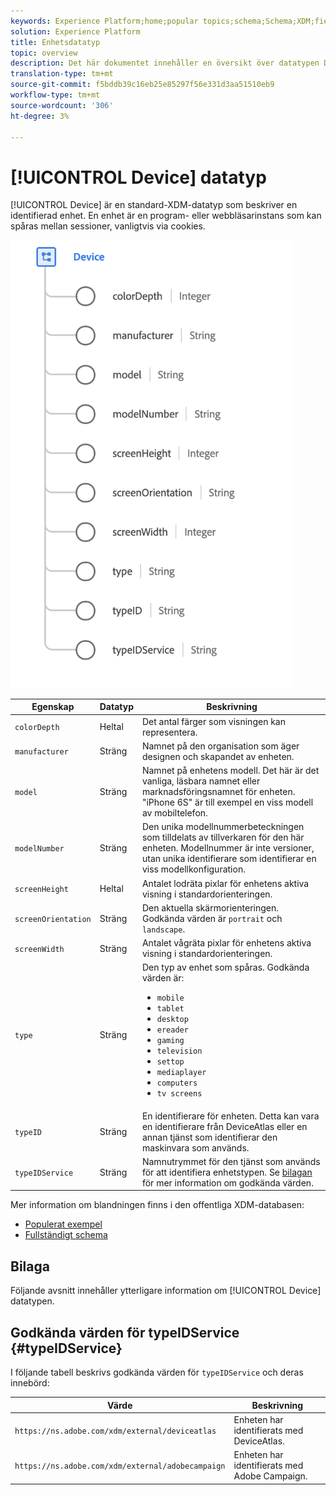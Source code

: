 ```yaml
---
keywords: Experience Platform;home;popular topics;schema;Schema;XDM;fields;schemas;Schemas;device;datatype;data-type;data type;
solution: Experience Platform
title: Enhetsdatatyp
topic: overview
description: Det här dokumentet innehåller en översikt över datatypen Device XDM.
translation-type: tm+mt
source-git-commit: f5bddb39c16eb25e85297f56e331d3aa51510eb9
workflow-type: tm+mt
source-wordcount: '306'
ht-degree: 3%

---
```



# [!UICONTROL Device] datatyp

[!UICONTROL Device] är en standard-XDM-datatyp som beskriver en identifierad enhet. En enhet är en program- eller webbläsarinstans som kan spåras mellan sessioner, vanligtvis via cookies.

<img src="../images/data-types/device.png" width="450" /><br />

| Egenskap | Datatyp | Beskrivning |
| --- | --- | --- |
| `colorDepth` | Heltal | Det antal färger som visningen kan representera. |
| `manufacturer` | Sträng | Namnet på den organisation som äger designen och skapandet av enheten. |
| `model` | Sträng | Namnet på enhetens modell. Det här är det vanliga, läsbara namnet eller marknadsföringsnamnet för enheten. &quot;iPhone 6S&quot; är till exempel en viss modell av mobiltelefon. |
| `modelNumber` | Sträng | Den unika modellnummerbeteckningen som tilldelats av tillverkaren för den här enheten. Modellnummer är inte versioner, utan unika identifierare som identifierar en viss modellkonfiguration. |
| `screenHeight` | Heltal | Antalet lodräta pixlar för enhetens aktiva visning i standardorienteringen. |
| `screenOrientation` | Sträng | Den aktuella skärmorienteringen. Godkända värden är `portrait` och `landscape`. |
| `screenWidth` | Sträng | Antalet vågräta pixlar för enhetens aktiva visning i standardorienteringen. |
| `type` | Sträng | Den typ av enhet som spåras. Godkända värden är: <ul><li>`mobile`</li><li>`tablet`</li><li>`desktop`</li><li>`ereader`</li><li>`gaming`</li><li>`television`</li><li>`settop`</li><li>`mediaplayer`</li><li>`computers`</li><li>`tv screens`</li></ul> |
| `typeID` | Sträng | En identifierare för enheten. Detta kan vara en identifierare från DeviceAtlas eller en annan tjänst som identifierar den maskinvara som används. |
| `typeIDService` | Sträng | Namnutrymmet för den tjänst som används för att identifiera enhetstypen. Se [bilagan](#typeIDService) för mer information om godkända värden. |

Mer information om blandningen finns i den offentliga XDM-databasen:

* [Populerat exempel](https://github.com/adobe/xdm/blob/master/components/datatypes/device.example.1.json)
* [Fullständigt schema](https://github.com/adobe/xdm/blob/master/components/datatypes/device.schema.json)

## Bilaga

Följande avsnitt innehåller ytterligare information om [!UICONTROL Device] datatypen.

## Godkända värden för typeIDService {#typeIDService}

I följande tabell beskrivs godkända värden för `typeIDService` och deras innebörd:

| Värde | Beskrivning |
| --- | --- |
| `https://ns.adobe.com/xdm/external/deviceatlas` | Enheten har identifierats med DeviceAtlas. |
| `https://ns.adobe.com/xdm/external/adobecampaign` | Enheten har identifierats med Adobe Campaign. |